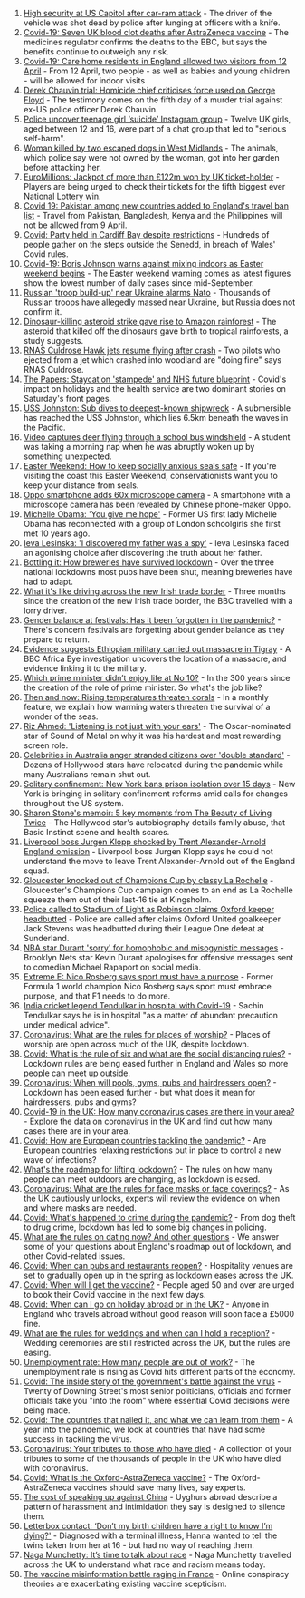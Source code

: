1. [High security at US Capitol after car-ram attack](https://www.bbc.co.uk/news/world-us-canada-56620113) - The driver of the vehicle was shot dead by police after lunging at officers with a knife.
2. [Covid-19: Seven UK blood clot deaths after AstraZeneca vaccine](https://www.bbc.co.uk/news/health-56620646) - The medicines regulator confirms the deaths to the BBC, but says the benefits continue to outweigh any risk.
3. [Covid-19: Care home residents in England allowed two visitors from 12 April](https://www.bbc.co.uk/news/uk-56620645) - From 12 April, two people - as well as babies and young children - will be allowed for indoor visits
4. [Derek Chauvin trial: Homicide chief criticises force used on George Floyd](https://www.bbc.co.uk/news/world-us-canada-56616888) - The testimony comes on the fifth day of a murder trial against ex-US police officer Derek Chauvin.
5. [Police uncover teenage girl ‘suicide’ Instagram group](https://www.bbc.co.uk/news/uk-56617838) - Twelve UK girls, aged between 12 and 16, were part of a chat group that led to "serious self-harm".
6. [Woman killed by two escaped dogs in West Midlands](https://www.bbc.co.uk/news/uk-england-birmingham-56617182) - The animals, which police say were not owned by the woman, got into her garden before attacking her.
7. [EuroMillions: Jackpot of more than £122m won by UK ticket-holder](https://www.bbc.co.uk/news/uk-56620940) - Players are being urged to check their tickets for the fifth biggest ever National Lottery win.
8. [Covid 19: Pakistan among new countries added to England's travel ban list](https://www.bbc.co.uk/news/uk-56614950) - Travel from Pakistan, Bangladesh, Kenya and the Philippines will not be allowed from 9 April.
9. [Covid: Party held in Cardiff Bay despite restrictions](https://www.bbc.co.uk/news/uk-wales-56619569) - Hundreds of people gather on the steps outside the Senedd, in breach of Wales' Covid rules.
10. [Covid-19: Boris Johnson warns against mixing indoors as Easter weekend begins](https://www.bbc.co.uk/news/uk-56617667) - The Easter weekend warning comes as latest figures show the lowest number of daily cases since mid-September.
11. [Russian 'troop build-up' near Ukraine alarms Nato](https://www.bbc.co.uk/news/world-europe-56616778) - Thousands of Russian troops have allegedly massed near Ukraine, but Russia does not confirm it.
12. [Dinosaur-killing asteroid strike gave rise to Amazon rainforest](https://www.bbc.co.uk/news/science-environment-56617409) - The asteroid that killed off the dinosaurs gave birth to tropical rainforests, a study suggests.
13. [RNAS Culdrose Hawk jets resume flying after crash](https://www.bbc.co.uk/news/uk-england-cornwall-56615494) - Two pilots who ejected from a jet which crashed into woodland are "doing fine" says RNAS Culdrose.
14. [The Papers: Staycation 'stampede' and NHS future blueprint](https://www.bbc.co.uk/news/blogs-the-papers-56620822) - Covid's impact on holidays and the health service are two dominant stories on Saturday's front pages.
15. [USS Johnston: Sub dives to deepest-known shipwreck](https://www.bbc.co.uk/news/science-environment-56608713) - A submersible has reached the USS Johnston, which lies 6.5km beneath the waves in the Pacific.
16. [Video captures deer flying through a school bus windshield](https://www.bbc.co.uk/news/world-us-canada-56618679) - A student was taking a morning nap when he was abruptly woken up by something unexpected.
17. [Easter Weekend: How to keep socially anxious seals safe](https://www.bbc.co.uk/news/uk-56618569) - If you're visiting the coast this Easter Weekend, conservationists want you to keep your distance from seals.
18. [Oppo smartphone adds 60x microscope camera](https://www.bbc.co.uk/news/technology-56616569) - A smartphone with a microscope camera has been revealed by Chinese phone-maker Oppo.
19. [Michelle Obama: 'You give me hope'](https://www.bbc.co.uk/news/uk-56608314) - Former US first lady Michelle Obama has reconnected with a group of London schoolgirls she first met 10 years ago.
20. [Ieva Lesinska: 'I discovered my father was a spy'](https://www.bbc.co.uk/news/world-56603747) - Ieva Lesinska faced an agonising choice after discovering the truth about her father.
21. [Bottling it: How breweries have survived lockdown](https://www.bbc.co.uk/news/uk-56606750) - Over the three national lockdowns most pubs have been shut, meaning breweries have had to adapt.
22. [What it's like driving across the new Irish trade border](https://www.bbc.co.uk/news/uk-northern-ireland-56606751) - Three months since the creation of the new Irish trade border, the BBC travelled with a lorry driver.
23. [Gender balance at festivals: Has it been forgotten in the pandemic?](https://www.bbc.co.uk/news/newsbeat-56591249) - There's concern festivals are forgetting about gender balance as they prepare to return.
24. [Evidence suggests Ethiopian military carried out massacre in Tigray](https://www.bbc.co.uk/news/world-africa-56603022) - A BBC Africa Eye investigation uncovers the location of a massacre, and evidence linking it to the military.
25. [Which prime minister didn’t enjoy life at No 10?](https://www.bbc.co.uk/news/uk-politics-56603916) - In the 300 years since the creation of the role of prime minister. So what's the job like?
26. [Then and now: Rising temperatures threaten corals](https://www.bbc.co.uk/news/science-environment-56567237) - In a monthly feature, we explain how warming waters threaten the survival of a wonder of the seas.
27. [Riz Ahmed: 'Listening is not just with your ears'](https://www.bbc.co.uk/news/entertainment-arts-55674317) - The Oscar-nominated star of Sound of Metal on why it was his hardest and most rewarding screen role.
28. [Celebrities in Australia anger stranded citizens over 'double standard'](https://www.bbc.co.uk/news/world-australia-55851074) - Dozens of Hollywood stars have relocated during the pandemic while many Australians remain shut out.
29. [Solitary confinement: New York bans prison isolation over 15 days](https://www.bbc.co.uk/news/world-us-canada-56596837) - New York is bringing in solitary confinement reforms amid calls for changes throughout the US system.
30. [Sharon Stone's memoir: 5 key moments from The Beauty of Living Twice](https://www.bbc.co.uk/news/entertainment-arts-56587796) - The Hollywood star's autobiography details family abuse, that Basic Instinct scene and health scares.
31. [Liverpool boss Jurgen Klopp shocked by Trent Alexander-Arnold England omission](https://www.bbc.co.uk/sport/football/56619800) - Liverpool boss Jurgen Klopp says he could not understand the move to leave Trent Alexander-Arnold out of the England squad.
32. [Gloucester knocked out of Champions Cup by classy La Rochelle](https://www.bbc.co.uk/sport/rugby-union/56604998) - Gloucester's Champions Cup campaign comes to an end as La Rochelle squeeze them out of their last-16 tie at Kingsholm.
33. [Police called to Stadium of Light as Robinson claims Oxford keeper headbutted](https://www.bbc.co.uk/sport/football/56620143) - Police are called after claims Oxford United goalkeeper Jack Stevens was headbutted during their League One defeat at Sunderland.
34. [NBA star Durant 'sorry' for homophobic and misogynistic messages](https://www.bbc.co.uk/sport/basketball/56620897) - Brooklyn Nets star Kevin Durant apologises for offensive messages sent to comedian Michael Rapaport on social media.
35. [Extreme E: Nico Rosberg says sport must have a purpose](https://www.bbc.co.uk/sport/motorsport/56597110) - Former Formula 1 world champion Nico Rosberg says sport must embrace purpose, and that F1 needs to do more.
36. [India cricket legend Tendulkar in hospital with Covid-19](https://www.bbc.co.uk/news/world-asia-india-56613391) - Sachin Tendulkar says he is in hospital "as a matter of abundant precaution under medical advice".
37. [Coronavirus: What are the rules for places of worship?](https://www.bbc.co.uk/news/explainers-53219921) - Places of worship are open across much of the UK, despite lockdown.
38. [Covid: What is the rule of six and what are the social distancing rules?](https://www.bbc.co.uk/news/uk-51506729) - Lockdown rules are being eased further in England and Wales so more people can meet up outside.
39. [Coronavirus: When will pools, gyms, pubs and hairdressers open?](https://www.bbc.co.uk/news/explainers-53349989) - Lockdown has been eased further - but what does it mean for hairdressers, pubs and gyms?
40. [Covid-19 in the UK: How many coronavirus cases are there in your area?](https://www.bbc.co.uk/news/uk-51768274) - Explore the data on coronavirus in the UK and find out how many cases there are in your area.
41. [Covid: How are European countries tackling the pandemic?](https://www.bbc.co.uk/news/explainers-53640249) - Are European countries relaxing restrictions put in place to control a new wave of infections?
42. [What's the roadmap for lifting lockdown?](https://www.bbc.co.uk/news/explainers-52530518) - The rules on how many people can meet outdoors are changing, as lockdown is eased.
43. [Coronavirus: What are the rules for face masks or face coverings?](https://www.bbc.co.uk/news/health-51205344) - As the UK cautiously unlocks, experts will review the evidence on when and where masks are needed.
44. [Covid: What's happened to crime during the pandemic?](https://www.bbc.co.uk/news/56463680) - From dog theft to drug crime, lockdown has led to some big changes in policing.
45. [What are the rules on dating now? And other questions](https://www.bbc.co.uk/news/world-asia-china-51176409) - We answer some of your questions about England's roadmap out of lockdown, and other Covid-related issues.
46. [Covid: When can pubs and restaurants reopen?](https://www.bbc.co.uk/news/business-52977388) - Hospitality venues are set to gradually open up in the spring as lockdown eases across the UK.
47. [Covid: When will I get the vaccine?](https://www.bbc.co.uk/news/health-55045639) - People aged 50 and over are urged to book their Covid vaccine in the next few days.
48. [Covid: When can I go on holiday abroad or in the UK?](https://www.bbc.co.uk/news/explainers-52646738) - Anyone in England who travels abroad without good reason will soon face a £5000 fine.
49. [What are the rules for weddings and when can I hold a reception?](https://www.bbc.co.uk/news/explainers-52811509) - Wedding ceremonies are still restricted across the UK, but the rules are easing.
50. [Unemployment rate: How many people are out of work?](https://www.bbc.co.uk/news/business-52660591) - The unemployment rate is rising as Covid hits different parts of the economy.
51. [Covid: The inside story of the government's battle against the virus](https://www.bbc.co.uk/news/uk-politics-56361599) - Twenty of Downing Street's most senior politicians, officials and former officials take you "into the room" where essential Covid decisions were being made.
52. [Covid: The countries that nailed it, and what we can learn from them](https://www.bbc.co.uk/news/uk-56455030) - A year into the pandemic, we look at countries that have had some success in tackling the virus.
53. [Coronavirus: Your tributes to those who have died](https://www.bbc.co.uk/news/uk-52676411) - A collection of your tributes to some of the thousands of people in the UK who have died with coronavirus.
54. [Covid: What is the Oxford-AstraZeneca vaccine?](https://www.bbc.co.uk/news/health-55302595) - The Oxford-AstraZeneca vaccines should save many lives, say experts.
55. [The cost of speaking up against China](https://www.bbc.co.uk/news/world-asia-china-56563449) - Uyghurs abroad describe a pattern of harassment and intimidation they say is designed to silence them.
56. [Letterbox contact: ‘Don’t my birth children have a right to know I’m dying?'](https://www.bbc.co.uk/news/stories-56576285) - Diagnosed with a terminal illness, Hanna wanted to tell the twins taken from her at 16 - but had no way of reaching them.
57. [Naga Munchetty: It’s time to talk about race](https://www.bbc.co.uk/news/stories-56253480) - Naga Munchetty travelled across the UK to understand what race and racism means today.
58. [The vaccine misinformation battle raging in France](https://www.bbc.co.uk/news/blogs-trending-56526265) - Online conspiracy theories are exacerbating existing vaccine scepticism.
